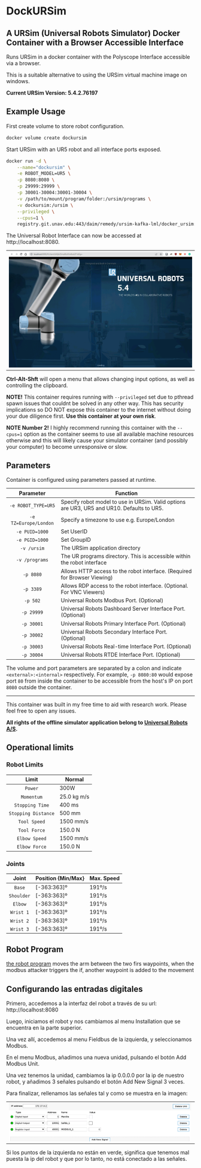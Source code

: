 # DockURSim

## A URSim (Universal Robots Simulator) Docker Container with a Browser Accessible Interface

Runs URSim in a docker container with the Polyscope Interface accessible via a browser.

This is a suitable alternative to using the URSim virtual machine image on windows.

**Current URSim Version: 5.4.2.76197**

## Example Usage

First create volume to store robot configuration.

```bash
docker volume create dockursim
```

Start URSim with an UR5 robot and all interface ports exposed.

```bash
docker run -d \
    --name="dockursim" \
    -e ROBOT_MODEL=UR5 \
    -p 8080:8080 \
    -p 29999:29999 \
    -p 30001-30004:30001-30004 \
    -v /path/to/mount/program/folder:/ursim/programs \
    -v dockursim:/ursim \
    --privileged \
    --cpus=1 \
    registry.git.unav.edu:443/daim/remedy/ursim-kafka-lml/docker_ursim:v0.1
```

The Universal Robot Interface can now be accessed at http://localhost:8080.

|                          |
:-------------------------:|
![URSIM](./img/ursim.png)  |

**Ctrl-Alt-Shft** will open a menu that allows changing input options, as well as controlling the clipboard.

**NOTE!** This container requires running with ```--privileged``` set due to pthread spawn issues that couldnt be solved in any other way. This has security implications so DO NOT expose this container to the internet without doing your due diligence first.
**Use this container at your own risk**.

**NOTE Number 2!** I highly recommend running this container with the ```--cpus=1``` option as the container seems to use all available machine resources otherwise and this will likely cause your simulator container (and possibly your computer) to become unresponsive or slow.

## Parameters

Container is configured using parameters passed at runtime.

|       Parameter       | Function                                                                                   |
| :-------------------: | ------------------------------------------------------------------------------------------ |
|  `-e ROBOT_TYPE=UR5`  | Specify robot model to use in URSim. Valid options are UR3, UR5 and UR10. Defaults to UR5. |
| `-e TZ=Europe/London` | Specify a timezone to use e.g. Europe/London                                               |
|    `-e PUID=1000`     | Set UserID                                                                                 |
|    `-e PGID=1000`     | Set GroupID                                                                                |
|      `-v /ursim`      | The URSim application directory                                                            |
|    `-v /programs`     | The UR programs directory. This is accessible within the robot interface                   |
|       `-p 8080`       | Allows HTTP access to the robot interface. (Required for Browser Viewing)                  |
|       `-p 3389`       | Allows RDP access to the robot interface. (Optional. For VNC Viewers)                      |
|       `-p 502`        | Universal Robots Modbus Port. (Optional)                                                   |
|      `-p 29999`       | Universal Robots Dashboard Server Interface Port. (Optional)                               |
|      `-p 30001`       | Universal Robots Primary Interface Port. (Optional)                                        |
|      `-p 30002`       | Universal Robots Secondary Interface Port. (Optional)                                      |
|      `-p 30003`       | Universal Robots Real-time Interface Port. (Optional)                                      |
|      `-p 30004`       | Universal Robots RTDE Interface Port. (Optional)                                           |

The volume and port parameters are separated by a colon and indicate `<external>:<internal>` respectively. For example, `-p 8080:80` would expose port `80` from inside the container to be accessible from the host's IP on port `8080` outside the container.

------

This container was built in my free time to aid with research work. Please feel free to open any issues.

**All rights of the offline simulator application belong to [Universal Robots A/S](https://www.universal-robots.com).**

## Operational limits

### Robot Limits

|       Limit           | Normal             |
| :-------------------: | -------------------|
|  `Power`              | 300W               |
|  `Momentum`           | 25.0 kg m/s        |
|  `Stopping Time`      | 400 ms             |
|  `Stopping Distance`  | 500 mm             |
|  `Tool Speed`         | 1500 mm/s          |
|  `Tool Force`         | 150.0 N            |
|  `Elbow Speed`        | 1500 mm/s          |
|  `Elbow Force`        | 150.0 N            |

### Joints

|       Joint           | Position {Min/Max} | Max. Speed |
| :-------------------: | -------------------|----------- |
|  `Base`               | [-363:363]º        | 191º/s     |
|  `Shoulder`           | [-363:363]º        | 191º/s     |
|  `Elbow`              | [-363:363]º        | 191º/s     |
|  `Wrist 1`            | [-363:363]º        | 191º/s     |
|  `Wrist 2`            | [-363:363]º        | 191º/s     |
|  `Wrist 3`            | [-363:363]º        | 191º/s     |


## Robot Program

[the robot program](./img/program.png)
 moves the arm between the two firs waypoints, when the modbus attacker triggers the if, another waypoint is added to the movement
## Configurando las entradas digitales

Primero, accedemos a la interfaz del robot a través de su url: http://localhost:8080

Luego, iniciamos el robot y nos cambiamos al menu Installation que se encuentra en la parte superior.

Una vez allí, accedemos al menu Fieldbus de la izquierda, y seleccionamos Modbus.

En el menu Modbus, añadimos una nueva unidad, pulsando el botón Add Modbus Unit.

Una vez tenemos la unidad, cambiamos la ip 0.0.0.0 por la ip de nuestro robot, y añadimos 3 señales pulsando el botón Add New Signal 3 veces. 

Para finalizar, rellenamos las señales tal y como se muestra en la imagen: 

|                          |
:-------------------------:|
![URSIM](./img/EntradasDigitales.PNG)  |


Si los puntos de la izquierda no están en verde, significa que tenemos mal puesta la ip del robot y que por lo tanto, no está conectado a las señales.


